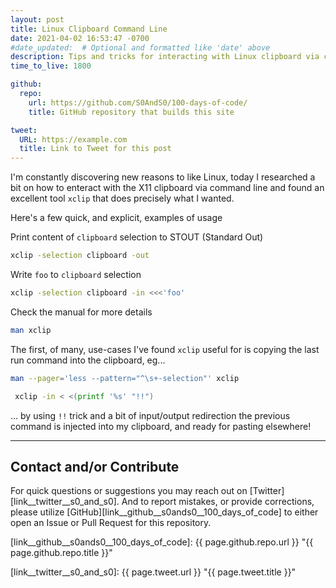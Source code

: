 ```yaml
---
layout: post
title: Linux Clipboard Command Line
date: 2021-04-02 16:53:47 -0700
#date_updated:  # Optional and formatted like 'date' above
description: Tips and tricks for interacting with Linux clipboard via command-line
time_to_live: 1800

github:
  repo:
    url: https://github.com/S0AndS0/100-days-of-code/
    title: GitHub repository that builds this site

tweet:
  URL: https://example.com
  title: Link to Tweet for this post
---
```




I'm constantly discovering new reasons to like Linux, today I researched a bit on how to enteract with the X11 clipboard via command line and found an excellent tool `xclip` that does precisely what I wanted.


Here's a few quick, and explicit, examples of usage


Print content of `clipboard` selection to STOUT (Standard Out)


```bash
xclip -selection clipboard -out
```


Write `foo` to `clipboard` selection


```bash
xclip -selection clipboard -in <<<'foo'
```


Check the manual for more details


```bash
man xclip
```


The first, of many, use-cases I've found `xclip` useful for is copying the last run command into the clipboard, eg...


```bash
man --pager='less --pattern="^\s+-selection"' xclip

 xclip -in < <(printf '%s' "!!")
```


... by using `!!` trick and a bit of input/output redirection the previous command is injected into my clipboard, and ready for pasting elsewhere!


______


## Contact and/or Contribute
[heading__contact_andor_contribute]: #contact-andor-contribute


For quick questions or suggestions you may reach out on [Twitter][link__twitter__s0_and_s0]. And to report mistakes, or provide corrections, please utilize [GitHub][link__github__s0ands0__100_days_of_code] to either open an Issue or Pull Request for this repository.



[link__github__s0ands0__100_days_of_code]: {{ page.github.repo.url }} "{{ page.github.repo.title }}"

[link__twitter__s0_and_s0]: {{ page.tweet.url }} "{{ page.tweet.title }}"

